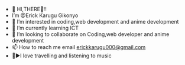 
- 👋 HI,THERE🙌!!
- I’m @Erick Karugu Gikonyo
- 👀 I’m interested in coding,web development and anime development
- 🌱 I’m currently learning ICT
- 💞️ I’m looking to collaborate on Coding,web developer and anime development
- 📫 How to reach me email erickkarugu000@gmail.com
- 🚗▶I love travelling and listening to music

<!---
ErickGikonyo/ErickGikonyo is a ✨ special ✨ repository because its `README.md` (this file) appears on your GitHub profile.
You can click the Preview link to take a look at your changes.
--->
